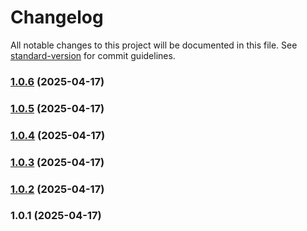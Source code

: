 # Changelog

All notable changes to this project will be documented in this file. See [standard-version](https://github.com/conventional-changelog/standard-version) for commit guidelines.

### [1.0.6](https://github.com/lamlib/drawer/compare/v1.0.5...v1.0.6) (2025-04-17)

### [1.0.5](https://github.com/lamlib/drawer/compare/v1.0.4...v1.0.5) (2025-04-17)

### [1.0.4](https://github.com/lamlib/drawer/compare/v1.0.3...v1.0.4) (2025-04-17)

### [1.0.3](https://github.com/lamlib/drawer/compare/v1.0.1...v1.0.3) (2025-04-17)

### [1.0.2](https://github.com/lamlib/drawer/compare/v1.0.1...v1.0.2) (2025-04-17)

### 1.0.1 (2025-04-17)
